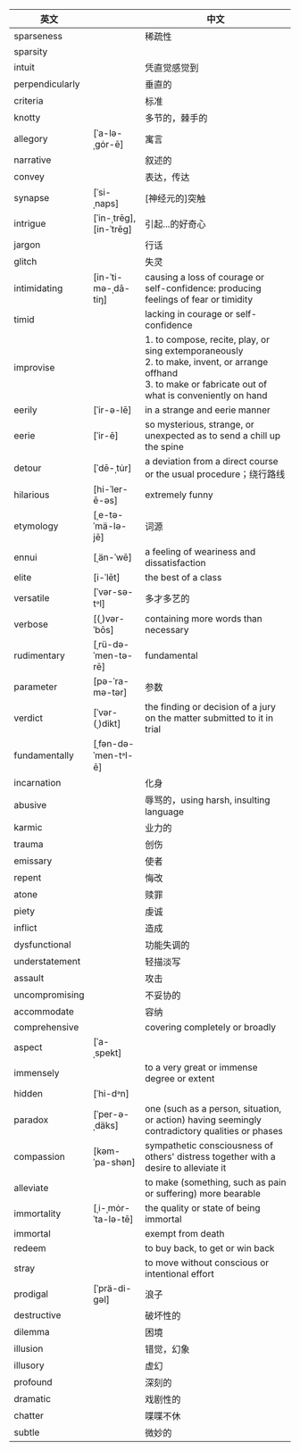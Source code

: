
| 英文              |                         | 中文                                                                                                                                                             |
| --------------- | ----------------------- | -------------------------------------------------------------------------------------------------------------------------------------------------------------- |
| sparseness      |                         | 稀疏性                                                                                                                                                            |
| sparsity        |                         |                                                                                                                                                                |
| intuit          |                         | 凭直觉感觉到                                                                                                                                                         |
| perpendicularly |                         | 垂直的                                                                                                                                                            |
| criteria        |                         | 标准                                                                                                                                                             |
| knotty          |                         | 多节的，棘手的                                                                                                                                                        |
| allegory        | [ˈa-lə-ˌgȯr-ē]          | 寓言                                                                                                                                                             |
| narrative       |                         | 叙述的                                                                                                                                                            |
| convey          |                         | 表达，传达                                                                                                                                                          |
| synapse         | [ˈsi-ˌnaps]             | [神经元的]突触                                                                                                                                                       |
| intrigue        | [ˈin-ˌtrēg], [in-ˈtrēg] | 引起...的好奇心                                                                                                                                                      |
| jargon          |                         | 行话                                                                                                                                                             |
| glitch          |                         | 失灵                                                                                                                                                             |
| intimidating    | [in-ˈti-mə-ˌdā-tiŋ]     | causing a loss of courage or self-confidence: producing feelings of fear or timidity                                                                           |
| timid           |                         | lacking in courage or self-confidence                                                                                                                          |
| improvise       |                         | 1. to compose, recite, play, or sing extemporaneously<br>2. to make, invent, or arrange offhand<br>3. to make or fabricate out of what is conveniently on hand |
| eerily          | [ˈir-ə-lē]              | in a strange and eerie manner                                                                                                                                  |
| eerie           | [ˈir-ē]                 | so mysterious, strange, or unexpected as to send a chill up the spine                                                                                          |
| detour          | [ˈdē-ˌtu̇r]             | a deviation from a direct course or the usual procedure；绕行路线                                                                                                   |
| hilarious       | [hi-ˈler-ē-əs]          | extremely funny                                                                                                                                                |
| etymology       | [ˌe-tə-ˈmä-lə-jē]       | 词源                                                                                                                                                             |
| ennui           | [ˌän-ˈwē]               | a feeling of weariness and dissatisfaction                                                                                                                     |
| elite           | [i-ˈlēt]                | the best of a class                                                                                                                                            |
| versatile       | [ˈvər-sə-tᵊl]           | 多才多艺的                                                                                                                                                          |
| verbose         | [(ˌ)vər-ˈbōs]           | containing more words than necessary                                                                                                                           |
| rudimentary     | [ˌrü-də-ˈmen-tə-rē]     | fundamental                                                                                                                                                    |
| parameter       | [pə-ˈra-mə-tər]         | 参数                                                                                                                                                             |
| verdict         | [ˈvər-(ˌ)dikt]          | the finding or decision of a jury on the matter submitted to it in trial                                                                                       |
| fundamentally   | [ˌfən-də-ˈmen-tᵊl-ē]    |                                                                                                                                                                |
| incarnation     |                         | 化身                                                                                                                                                             |
| abusive         |                         | 辱骂的，using harsh, insulting language                                                                                                                            |
| karmic          |                         | 业力的                                                                                                                                                            |
| trauma          |                         | 创伤                                                                                                                                                             |
| emissary        |                         | 使者                                                                                                                                                             |
| repent          |                         | 悔改                                                                                                                                                             |
| atone           |                         | 赎罪                                                                                                                                                             |
| piety           |                         | 虔诚                                                                                                                                                             |
| inflict         |                         | 造成                                                                                                                                                             |
| dysfunctional   |                         | 功能失调的                                                                                                                                                          |
| understatement  |                         | 轻描淡写                                                                                                                                                           |
| assault         |                         | 攻击                                                                                                                                                             |
| uncompromising  |                         | 不妥协的                                                                                                                                                           |
| accommodate     |                         | 容纳                                                                                                                                                             |
| comprehensive   |                         | covering completely or broadly                                                                                                                                 |
| aspect          | [ˈa-ˌspekt]             |                                                                                                                                                                |
| immensely       |                         | to a very great or immense degree or extent                                                                                                                    |
| hidden          | [ˈhi-dᵊn]               |                                                                                                                                                                |
| paradox         | [ˈper-ə-ˌdäks]          | one (such as a person, situation, or action) having seemingly contradictory qualities or phases                                                                |
| compassion      | [kəm-ˈpa-shən]          | sympathetic consciousness of others' distress together with a desire to alleviate it                                                                           |
| alleviate       |                         | to make (something, such as pain or suffering) more bearable                                                                                                   |
| immortality     | [ˌi-ˌmȯr-ˈta-lə-tē]     | the quality or state of being immortal                                                                                                                         |
| immortal        |                         | exempt from death                                                                                                                                              |
| redeem          |                         | to buy back, to get or win back                                                                                                                                |
| stray           |                         | to move without conscious or intentional effort                                                                                                                |
| prodigal        | [ˈprä-di-gəl]           | 浪子                                                                                                                                                             |
| destructive     |                         | 破坏性的                                                                                                                                                           |
| dilemma         |                         | 困境                                                                                                                                                             |
| illusion        |                         | 错觉，幻象                                                                                                                                                          |
| illusory        |                         | 虚幻                                                                                                                                                             |
| profound        |                         | 深刻的                                                                                                                                                            |
| dramatic        |                         | 戏剧性的                                                                                                                                                           |
| chatter         |                         | 喋喋不休                                                                                                                                                           |
| subtle          |                         | 微妙的                                                                                                                                                            |
